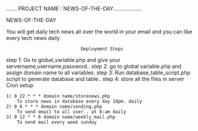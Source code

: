 ....... PROJECT NAME : NEWS-OF-THE-DAY...................



NEWS-OF-THE-DAY

You will get daily tech news all over the world in your email and you can like every tech news daily 

								Deployment Steps
step 1: Go to global_variable.php and give your servername,username,password..
step 2: go to global variable.php and assign domain name to all variables.
step 3: Run database_table_script.php script to generate database and table..
step 4: store all the files in server
	 Cron setup
	
	1) 0 22 * * * domain name/storenews.php 
		To store news in database every day 10pm. daily
	2) 0 8 * * * domain name/sending.php
		To send email to all user.. at 8:am daily
	3) 0 12 * * 6 domain name/weekly_mail.php
		To send mail every week sunday
